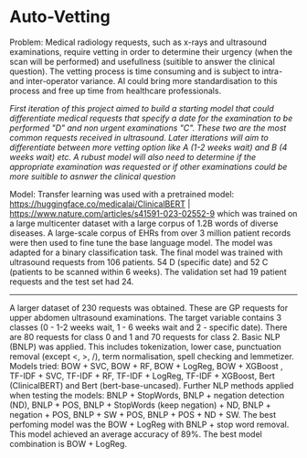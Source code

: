 # Auto-Vetting

Problem:
  Medical radiology requests, such as x-rays and ultrasound examinations, require vetting in order to determine their urgency (when the scan will be performed) and usefullness (suitible to answer the clinical question).
  The vetting process is time consuming and is subject to intra- and inter-operator variance.
  AI could bring more standardisation to this process and free up time from healthcare professionals.

*First iteration of this project aimed to build a starting model that could differentiate medical requests that specify a date for the examination to be performed "D" and non urgent examinations "C". These two are the most common requests received in ultrasound. Later itterations will aim to differentiate between more vetting option like A (1-2 weeks wait) and B (4 weeks wait) etc. A rubust model will also need to determine if the appropriate examination was requested or if other examinations could be more suitible to asnwer the clinical question*

Model:
  Transfer learning was used with a pretrained model: https://huggingface.co/medicalai/ClinicalBERT | https://www.nature.com/articles/s41591-023-02552-9  which was trained on a large multicenter dataset with a large corpus of 1.2B words of diverse diseases. A large-scale corpus of EHRs from over 3 million patient records were then used to fine tune the base language model.
  The model was adapted for a binary classification task. The final model was trained with ultrasound requests from 106 patients. 54 D (specific date) and 52 C (patients to be scanned within 6 weeks). The validation set had 19 patient requests and the test set had 24. 

  ____________________________________________________________________________________________________________________________________________

A larger dataset of 230 requests was obtained. These are GP requests for upper abdomen ultrasound examinations. The target variable contains 3 classes (0 - 1-2 weeks wait, 1 - 6 weeks wait and 2 - specific date). There are 80 requests for class 0 and 1 and 70 requests for class 2.
Basic NLP (BNLP) was applied. This includes tokenization, lower case, punctuation removal (except <, >, /), term normalisation, spell checking and lemmetizer.
Models tried: BOW + SVC, BOW + RF, BOW + LogReg, BOW + XGBoost , TF-IDF + SVC, TF-IDF + RF, TF-IDF + LogReg, TF-IDF + XGBoost, Bert (ClinicalBERT) and Bert (bert-base-uncased).
Further NLP methods applied when testing the models: BNLP + StopWords, BNLP + negation detection (ND),	BNLP + POS,	BNLP + StopWords (keep negation) + ND,	BNLP + negation + POS,	BNLP + SW + POS,	BNLP + POS + ND + SW.
The best perfoming model was the BOW + LogReg with BNLP + stop word removal. This model achieved an average accuracy of 89%. The best model combination is BOW + LogReg.

